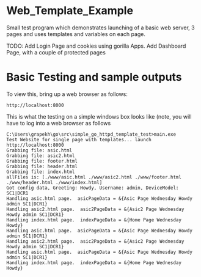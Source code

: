 # Web_Template_Example
Small test program which demonstrates launching of a basic web server, 3 pages and uses templates and variables on each page.  

TODO: 
Add Login Page and cookies using gorilla Apps. 
Add Dashboard Page, with a couple of protected pages

# Basic Testing and sample outputs
To view this, bring up a web browser as follows: 
```` 
http://localhost:8000
````

This is what the testing on a simple windows box looks like (note, you will have to log into a web browser as follows
````
C:\Users\grapekh\go\src\simple_go_httpd_template_test>main.exe
Test Website for single page with templates... launch http://localhost:8000
Grabbing file: asic.html
Grabbing file: asic2.html
Grabbing file: footer.html
Grabbing file: header.html
Grabbing file: index.html
allFiles is: [./www/asic.html ./www/asic2.html ./www/footer.html ./www/header.html ./www/index.html]
Got config data, Greeting: Howdy, Username: admin, DeviceModel: SC1|DCR1
Handling asic.html page.  asicPageData = &{Asic Page Wednesday Howdy admin SC1|DCR1}
Handling asic2.html page.  asic2PageData = &{Asic2 Page Wednesday Howdy admin SC1|DCR1}
Handling index.html page.  indexPageData = &{Home Page Wednesday Howdy}
Handling asic.html page.  asicPageData = &{Asic Page Wednesday Howdy admin SC1|DCR1}
Handling asic2.html page.  asic2PageData = &{Asic2 Page Wednesday Howdy admin SC1|DCR1}
Handling asic.html page.  asicPageData = &{Asic Page Wednesday Howdy admin SC1|DCR1}
Handling index.html page.  indexPageData = &{Home Page Wednesday Howdy}
````
